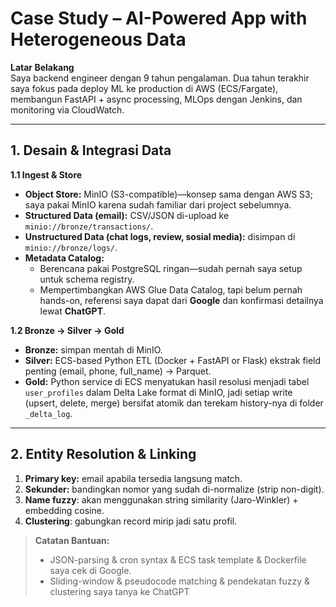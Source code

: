 # Case Study – AI-Powered App with Heterogeneous Data

**Latar Belakang**  
Saya backend engineer dengan 9 tahun pengalaman. Dua tahun terakhir saya fokus pada deploy ML ke production di AWS (ECS/Fargate), membangun FastAPI + async processing, MLOps dengan Jenkins, dan monitoring via CloudWatch.

---

## 1. Desain & Integrasi Data

**1.1 Ingest & Store**  
- **Object Store:** MinIO (S3-compatible)—konsep sama dengan AWS S3; saya pakai MinIO karena sudah familiar dari project sebelumnya.  
- **Structured Data (email):** CSV/JSON di-upload ke `minio://bronze/transactions/`.  
- **Unstructured Data (chat logs, review, sosial media):** disimpan di `minio://bronze/logs/`.  
- **Metadata Catalog:**  
  - Berencana pakai PostgreSQL ringan—sudah pernah saya setup untuk schema registry.  
  - Mempertimbangkan AWS Glue Data Catalog, tapi belum pernah hands-on, referensi saya dapat dari **Google** dan konfirmasi detailnya lewat **ChatGPT**.

**1.2 Bronze → Silver → Gold**  
- **Bronze:** simpan mentah di MinIO.  
- **Silver:** ECS-based Python ETL (Docker + FastAPI or Flask) ekstrak field penting (email, phone, full_name) → Parquet.  
- **Gold:** Python service di ECS menyatukan hasil resolusi menjadi tabel `user_profiles` dalam Delta Lake format di MinIO, jadi setiap write (upsert, delete, merge) bersifat atomik dan terekam history-nya di folder `_delta_log`. 

---

## 2. Entity Resolution & Linking

1. **Primary key:** email apabila tersedia langsung match.  
2. **Sekunder:** bandingkan nomor yang sudah di-normalize (strip non-digit).
3. **Name fuzzy**: akan menggunakan string similarity (Jaro-Winkler) + embedding cosine.  
4. **Clustering**: gabungkan record mirip jadi satu profil.  

> **Catatan Bantuan:**  
> - JSON-parsing & cron syntax & ECS task template & Dockerfile saya cek di Google.  
> - Sliding-window & pseudocode matching & pendekatan fuzzy & clustering saya tanya ke ChatGPT

